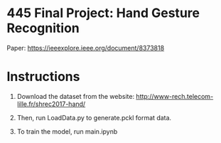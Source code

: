 # 445 Final Project: Hand Gesture Recognition

Paper: https://ieeexplore.ieee.org/document/8373818

# Instructions

1. Download the dataset from the website: http://www-rech.telecom-lille.fr/shrec2017-hand/ <br>

2. Then, run LoadData.py to generate.pckl format data. <br>

3. To train the model, run main.ipynb <br>

